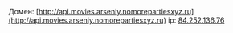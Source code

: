 Домен: [http://api.movies.arseniy.nomorepartiesxyz.ru](http://api.movies.arseniy.nomorepartiesxyz.ru)
ip: [84.252.136.76](http://84.252.136.76)
